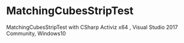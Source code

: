 # MatchingCubesStripTest
 MatchingCubesStripTest with CSharp Activiz x64 , Visual Studio 2017 Community, Windows10
